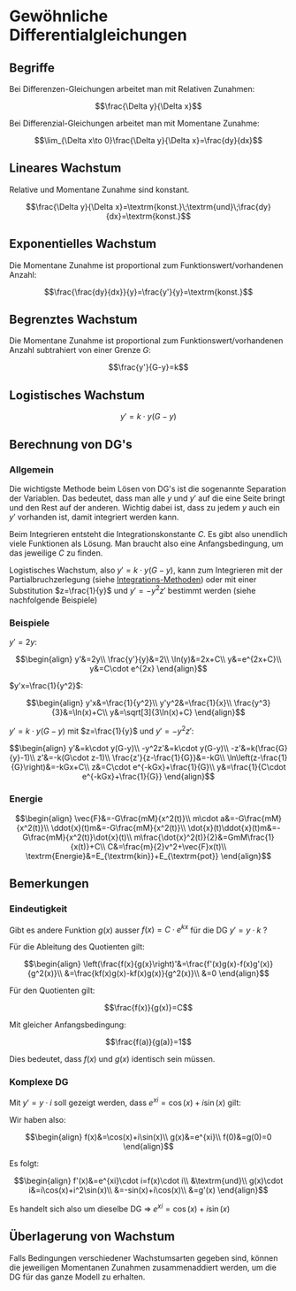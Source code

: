 # Gewöhnliche Differentialgleichungen

## Begriffe

Bei Differenzen-Gleichungen arbeitet man mit Relativen Zunahmen:

$$\frac{\Delta y}{\Delta x}$$

Bei Differenzial-Gleichungen arbeitet man mit Momentane Zunahme:

$$\lim_{\Delta x\to 0}\frac{\Delta y}{\Delta x}=\frac{dy}{dx}$$

## Lineares Wachstum

Relative und Momentane Zunahme sind konstant.

$$\frac{\Delta y}{\Delta x}=\textrm{konst.}\;\textrm{und}\;\frac{dy}{dx}=\textrm{konst.}$$

## Exponentielles Wachstum

Die Momentane Zunahme ist proportional zum Funktionswert/vorhandenen Anzahl:

$$\frac{\frac{dy}{dx}}{y}=\frac{y'}{y}=\textrm{konst.}$$

## Begrenztes Wachstum

Die Momentane Zunahme ist proportional zum Funktionswert/vorhandenen Anzahl subtrahiert von einer Grenze $G$:

$$\frac{y'}{G-y}=k$$

## Logistisches Wachstum

$$y'=k\cdot y(G-y)$$

## Berechnung von DG's

### Allgemein

Die wichtigste Methode beim Lösen von DG's ist die sogenannte Separation der Variablen. Das bedeutet, dass man alle $y$ und $y'$ auf die eine Seite bringt und den Rest auf der anderen. Wichtig dabei ist, dass zu jedem $y$ auch ein $y'$ vorhanden ist, damit integriert werden kann.

Beim Integrieren entsteht die Integrationskonstante $C$. Es gibt also unendlich viele Funktionen als Lösung. Man braucht also eine Anfangsbedingung, um das jeweilige $C$ zu finden.

Logistisches Wachstum, also $y'=k\cdot y(G-y)$, kann zum Integrieren mit der Partialbruchzerlegung (siehe [Integrations-Methoden](gewDiff.md)) oder mit einer Substitution $z=\frac{1}{y}$ und $y'=-y^2z'$ bestimmt werden (siehe nachfolgende Beispiele)

### Beispiele

$y'=2y$:

$$\begin{align}
	y'&=2y\\
	\frac{y'}{y}&=2\\
	\ln(y)&=2x+C\\
	y&=e^{2x+C}\\
	y&=C\cdot e^{2x}
\end{align}$$

$y'x=\frac{1}{y^2}$:

$$\begin{align}
	y'x&=\frac{1}{y^2}\\
	y'y^2&=\frac{1}{x}\\
	\frac{y^3}{3}&=\ln(x)+C\\
	y&=\sqrt[3]{3\ln(x)+C}
\end{align}$$

$y'=k\cdot y(G-y)$ mit $z=\frac{1}{y}$ und $y'=-y^2z'$:

$$\begin{align}
	y'&=k\cdot y(G-y)\\
	-y^2z'&=k\cdot y(G-y)\\
	-z'&=k(\frac{G}{y}-1)\\
	z'&=-k(G\cdot z-1)\\
	\frac{z'}{z-\frac{1}{G}}&=-kG\\
	\ln\left(z-\frac{1}{G}\right)&=-kGx+C\\
	z&=C\cdot e^{-kGx}+\frac{1}{G}\\
	y&=\frac{1}{C\cdot e^{-kGx}+\frac{1}{G}}
\end{align}$$

### Energie

$$\begin{align}
	\vec{F}&=-G\frac{mM}{x^2(t)}\\
	m\cdot a&=-G\frac{mM}{x^2(t)}\\
	\ddot{x}(t)m&=-G\frac{mM}{x^2(t)}\\
	\dot{x}(t)\ddot{x}(t)m&=-G\frac{mM}{x^2(t)}\dot{x}(t)\\
	m\frac{\dot{x}^2(t)}{2}&=GmM\frac{1}{x(t)}+C\\
	C&=\frac{m}{2}v^2+\vec{F}x(t)\\
	\textrm{Energie}&=E_{\textrm{kin}}+E_{\textrm{pot}}
\end{align}$$

## Bemerkungen

### Eindeutigkeit

Gibt es andere Funktion $g(x)$ ausser $f(x)=C\cdot e^{kx}$ für die DG $y'=y\cdot k$ ?

Für die Ableitung des Quotienten gilt:

$$\begin{align}
	\left(\frac{f(x}{g(x}\right)'&=\frac{f'(x)g(x)-f(x)g'(x)}{g^2(x)}\\
	&=\frac{kf(x)g(x)-kf(x)g(x)}{g^2(x)}\\
	&=0
\end{align}$$

Für den Quotienten gilt:

$$\frac{f(x)}{g(x)}=C$$

Mit gleicher Anfangsbedingung:

$$\frac{f(a)}{g(a)}=1$$

Dies bedeutet, dass $f(x)$ und $g(x)$ identisch sein müssen.

### Komplexe DG

Mit $y'=y\cdot i$ soll gezeigt werden, dass $e^{xi}=\cos(x)+i\sin(x)$ gilt:

Wir haben also:

$$\begin{align}
	f(x)&=\cos(x)+i\sin(x)\\
	g(x)&=e^{xi}\\
	f(0)&=g(0)=0
\end{align}$$

Es folgt:

$$\begin{align}
	f'(x)&=e^{xi}\cdot i=f(x)\cdot i\\
	&\textrm{und}\\
	g(x)\cdot i&=i\cos(x)+i^2\sin(x)\\
	&=-sin(x)+i\cos(x)\\
	&=g'(x)
\end{align}$$

Es handelt sich also um dieselbe DG $\Rightarrow\;e^{xi}=\cos(x)+i\sin(x)$

## Überlagerung von Wachstum

Falls Bedingungen verschiedener Wachstumsarten gegeben sind, können die jeweiligen Momentanen Zunahmen zusammenaddiert werden, um die DG für das ganze Modell zu erhalten.



